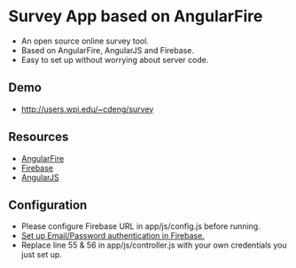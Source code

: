 
# Survey App based on AngularFire

* An open source online survey tool.
* Based on AngularFire, AngularJS and Firebase.
* Easy to set up without worrying about server code.

## Demo

* http://users.wpi.edu/~cdeng/survey

## Resources

* [AngularFire](http://angularfire.com)
* [Firebase](http://firebase.com)
* [AngularJS](http://angularjs.org/)

## Configuration

* Please configure Firebase URL in app/js/config.js before running.
* [Set up Email/Password authentication in Firebase.](https://www.firebase.com/docs/security/simple-login-email-password.html)
* Replace line 55 & 56 in app/js/controller.js with your own credentials you just set up.
